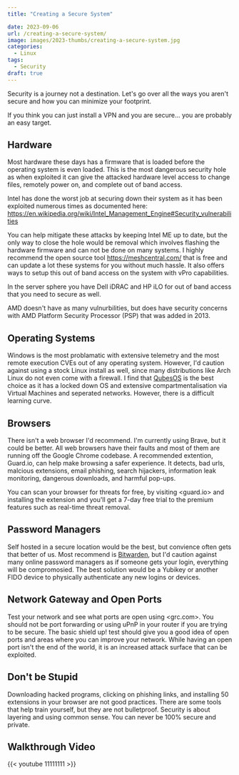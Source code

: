 ```yaml
---
title: "Creating a Secure System"

date: 2023-09-06
url: /creating-a-secure-system/
image: images/2023-thumbs/creating-a-secure-system.jpg
categories:
  - Linux
tags:
  - Security
draft: true
---
```

Security is a journey not a destination. Let's go over all the ways you aren't secure and how you can minimize your footprint.
<!--more-->
If you think you can just install a VPN and you are secure... you are probably an easy target.

## Hardware

Most hardware these days has a firmware that is loaded before the operating system is even loaded. This is the most dangerous security hole as when exploited it can give the attacked hardware level access to change files, remotely power on, and complete out of band access. 

Intel has done the worst job at securing down their system as it has been exploited numerous times as documented here: <https://en.wikipedia.org/wiki/Intel_Management_Engine#Security_vulnerabilities>

You can help mitigate these attacks by keeping Intel ME up to date, but the only way to close the hole would be removal which involves flashing the hardware firmware and can not be done on many systems. I highly recommend the open source tool <https://meshcentral.com/> that is free and can update a lot these systems for you without much hassle. It also offers ways to setup this out of band access on the system with vPro capabilities. 

In the server sphere you have Dell iDRAC and HP iLO for out of band access that you need to secure as well.

AMD doesn't have as many vulnurbilities, but does have security concerns with AMD Platform Security Processor (PSP) that was added in 2013.

## Operating Systems

Windows is the most problamatic with extensive telemetry and the most remote execution CVEs out of any operating system. However, I'd caution against using a stock Linux install as well, since many distributions like Arch Linux do not even come with a firewall. I find that [QubesOS](https://www.qubes-os.org/) is the best choice as it has a locked down OS and extensive compartmentalisation via Virtual Machines and seperated networks. However, there is a difficult learning curve. 

## Browsers

There isn't a web browser I'd recommend. I'm currently using Brave, but it could be better. All web browsers have their faults and most of them are running off the Google Chrome codebase. A recommended extention, Guard.io, can help make browsing a safer experience. It detects, bad urls, malcious extensions, email phishing, search hijackers, information leak monitoring, dangerous downloads, and harmful pop-ups. 

You can scan your browser for threats for free, by visiting <guard.io> and installing the extension and you'll get a 7-day free trial to the premium features such as real-time threat removal.

## Password Managers

Self hosted in a secure location would be the best, but convience often gets that better of us. Most recommend is [Bitwarden](https://bitwarden.com/), but I'd caution against many online password managers as if someone gets your login, everything will be compromosied. The best solution would be a Yubikey or another FIDO device to physically authenticate any new logins or devices.

## Network Gateway and Open Ports

Test your network and see what ports are open using <grc.com>. You should not be port forwarding or using uPnP in your router if you are trying to be secure. The basic shield up! test should give you a good idea of open ports and areas where you can improve your network. While having an open port isn't the end of the world, it is an increased attack surface that can be exploited. 

## Don't be Stupid

Downloading hacked programs, clicking on phishing links, and installing 50 extensions in your browser are not good practices. There are some tools that help train yourself, but they are not bulletproof. Security is about layering and using common sense. You can never be 100% secure and private.

## Walkthrough Video

{{< youtube 11111111 >}}
